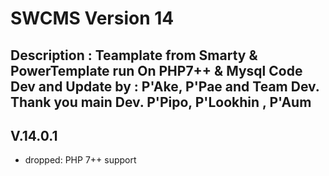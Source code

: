 SWCMS Version 14
================

Description : Teamplate from Smarty & PowerTemplate run On PHP7++ & Mysql
Code Dev and Update by : P'Ake, P'Pae and Team Dev.
Thank you main Dev.  P'Pipo, P'Lookhin , P'Aum
----------------

V.14.0.1
---
- dropped: PHP 7++ support


